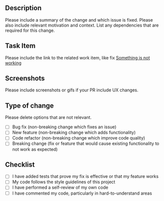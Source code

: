 ## Description

Please include a summary of the change and which issue is fixed. Please also include relevant motivation and context. List any dependencies that are required for this change.

## Task Item

Please include the link to the related work item, like fix [Something is not working](http://url.here)

## Screenshots 

Please include screenshots or gifs if your PR include UX changes.

## Type of change

Please delete options that are not relevant.
- [ ] Bug fix (non-breaking change which fixes an issue)
- [ ] New feature (non-breaking change which adds functionality)
- [ ] Code refactor (non-breaking change which improve code quality)
- [ ] Breaking change (fix or feature that would cause existing functionality to not work as expected)

## Checklist

- [ ] I have added tests that prove my fix is effective or that my feature works
- [ ] My code follows the style guidelines of this project
- [ ] I have performed a self-review of my own code
- [ ] I have commented my code, particularly in hard-to-understand areas
